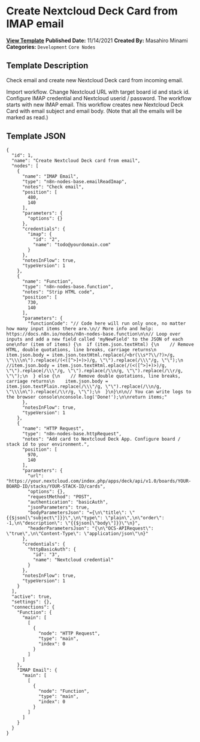 # Create Nextcloud Deck Card from IMAP email

**[View Template](https://n8n.io/workflows/1319-/)**  **Published Date:** 11/14/2021  **Created By:** Masahiro Minami  **Categories:** `Development` `Core Nodes`  

## Template Description

Check email and create new Nextcloud Deck card from incoming email.

Import workflow.
Change Nextcloud URL with target board id and stack id.
Configure IMAP credential and Nextcloud userid / password.
The workflow starts with new IMAP email.
This workflow creates new Nextcloud Deck Card with email subject and email body.
(Note that all the emails will be marked as read.)


## Template JSON

```
{
  "id": 1,
  "name": "Create Nextcloud Deck card from email",
  "nodes": [
    {
      "name": "IMAP Email",
      "type": "n8n-nodes-base.emailReadImap",
      "notes": "Check email",
      "position": [
        480,
        140
      ],
      "parameters": {
        "options": {}
      },
      "credentials": {
        "imap": {
          "id": "2",
          "name": "todo@yourdomain.com"
        }
      },
      "notesInFlow": true,
      "typeVersion": 1
    },
    {
      "name": "Function",
      "type": "n8n-nodes-base.function",
      "notes": "Strip HTML code",
      "position": [
        730,
        140
      ],
      "parameters": {
        "functionCode": "// Code here will run only once, no matter how many input items there are.\n// More info and help: https://docs.n8n.io/nodes/n8n-nodes-base.function\n\n// Loop over inputs and add a new field called 'myNewField' to the JSON of each one\nfor (item of items) {\n  if (item.json.textHtml) {\n    // Remove HTML, double quotations, line breaks, carriage returns\n    item.json.body = item.json.textHtml.replace(/<br(\\s*?\\/?)>/g, \"\\\\n\").replace(/(<([^>]+)>)/g, \"\").replace(/\\\"/g, \"\");\n    //item.json.body = item.json.textHtml.eplace(/(<([^>]+)>)/g, \"\").replace(/\\\"/g, \"\").replace(/\\n/g, \"\").replace(/\\r/g, \"\");\n  } else {\n    // Remove double quotations, line breaks, carriage returns\n    item.json.body = item.json.textPlain.replace(/\\\"/g, \"\").replace(/\\n/g, \"\\\\n\").replace(/\\r/g, \"\");\n  }\n}\n\n// You can write logs to the browser console\nconsole.log('Done!');\n\nreturn items;"
      },
      "notesInFlow": true,
      "typeVersion": 1
    },
    {
      "name": "HTTP Request",
      "type": "n8n-nodes-base.httpRequest",
      "notes": "Add card to Nextcloud Deck App. Configure board / stack id to your environment.",
      "position": [
        970,
        140
      ],
      "parameters": {
        "url": "https://your.nextcloud.com/index.php/apps/deck/api/v1.0/boards/YOUR-BOARD-ID/stacks/YOUR-STACK-ID/cards",
        "options": {},
        "requestMethod": "POST",
        "authentication": "basicAuth",
        "jsonParameters": true,
        "bodyParametersJson": "={\n\"title\": \"{{$json[\"subject\"]}}\",\n\"type\": \"plain\",\n\"order\": -1,\n\"description\": \"{{$json[\"body\"]}}\"\n}",
        "headerParametersJson": "{\n\"OCS-APIRequest\": \"true\",\n\"Content-Type\": \"application/json\"\n}"
      },
      "credentials": {
        "httpBasicAuth": {
          "id": "3",
          "name": "Nextcloud credential"
        }
      },
      "notesInFlow": true,
      "typeVersion": 1
    }
  ],
  "active": true,
  "settings": {},
  "connections": {
    "Function": {
      "main": [
        [
          {
            "node": "HTTP Request",
            "type": "main",
            "index": 0
          }
        ]
      ]
    },
    "IMAP Email": {
      "main": [
        [
          {
            "node": "Function",
            "type": "main",
            "index": 0
          }
        ]
      ]
    }
  }
}
```
